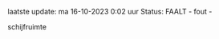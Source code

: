 laatste update: 
ma 16-10-2023  0:02   uur 
Status: FAALT - fout - 
<div class="service R">schijfruimte</div>